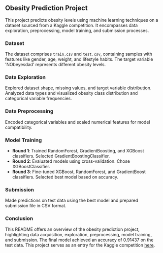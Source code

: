## Obesity Prediction Project

This project predicts obesity levels using machine learning techniques on a dataset sourced from a Kaggle competition. It encompasses data exploration, preprocessing, model training, and submission processes.

### Dataset

The dataset comprises `train.csv` and `test.csv`, containing samples with features like gender, age, weight, and lifestyle habits. The target variable 'NObeyesdad' represents different obesity levels.

### Data Exploration

Explored dataset shape, missing values, and target variable distribution. Analyzed data types and visualized obesity class distribution and categorical variable frequencies.

### Data Preprocessing

Encoded categorical variables and scaled numerical features for model compatibility.

### Model Training

- **Round 1**: Trained RandomForest, GradientBoosting, and XGBoost classifiers. Selected GradientBoostingClassifier.
- **Round 2**: Evaluated models using cross-validation. Chose XGBoostClassifier.
- **Round 3**: Fine-tuned XGBoost, RandomForest, and GradientBoost classifiers. Selected best model based on accuracy.

### Submission

Made predictions on test data using the best model and prepared submission file in CSV format.

### Conclusion

This README offers an overview of the obesity prediction project, highlighting data acquisition, exploration, preprocessing, model training, and submission. The final model achieved an accuracy of 0.91437 on the test data. This project serves as an entry for the Kaggle competition [here](https://www.kaggle.com/competitions/playground-series-s4e2).
